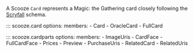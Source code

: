 A Scooze `Card` represents a Magic: the Gathering card closely following the
[Scryfall](https://scryfall.com/docs/api/cards) schema.

::: scooze.card
    options:
        members:
            - Card
            - OracleCard
            - FullCard

::: scooze.cardparts
    options:
        members:
            - ImageUris
            - CardFace
            - FullCardFace
            - Prices
            - Preview
            - PurchaseUris
            - RelatedCard
            - RelatedUris

